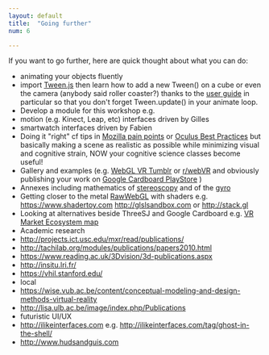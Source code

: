 ```yaml
---
layout: default
title:  "Going further"
num: 6

---
```


If you want to go further, here are quick thought about what you can do: 

* animating your objects fluently
 * import [Tween.js](https://raw.githubusercontent.com/tweenjs/tween.js/master/src/Tween.js) then learn how to add a new Tween() on a cube or even the camera (anybody said roller coaster?) thanks to the [user guide](https://github.com/tweenjs/tween.js/blob/master/docs/user_guide.md) in particular so that you don't forget Tween.update() in your animate loop.
* Develop a module for this workshop e.g.
 * motion (e.g. Kinect, Leap, etc) interfaces driven by Gilles
 * smartwatch interfaces driven by Fabien
* Doing it "right" cf tips in [Mozilla pain points](https://developer.mozilla.org/en-US/docs/Web/API/WebVR_API/WebVR_concepts#Eye_strain) or [Oculus Best Practices](http://static.oculus.com/sdk-downloads/documents/Oculus_Best_Practices_Guide.pdf) but basically making a scene as realistic as possible while minimizing visual and cognitive strain, NOW your cognitive science classes become useful!
* Gallery and examples (e.g. [WebGL VR Tumblr](http://webglvr.tumblr.com) or [r/webVR](https://www.reddit.com/r/webvr) and obviously publishing your work on [Google Cardboard PlayStore](https://play.google.com/store/apps/collection/promotion_3001527_cardboard_apps) )
* Annexes including mathematics of [stereoscopy](http://blog.cunnington.co.za/2010/09/14/mechanics-mathematics-of-stereoscopy/) and of the [gyro](http://www.cleonis.nl/physics/phys256/gyroscope_physics.php)
* Getting closer to the metal [RawWebGL](https://nickdesaulniers.github.io/RawWebGL/) with shaders e.g. https://www.shadertoy.com http://glslsandbox.com or http://stack.gl
* Looking at alternatives beside ThreeSJ and Google Cardboard e.g. [VR Market Ecosystem map](https://medium.com/@mccannatron/virtual-reality-vr-market-ecosystem-map-e6090af2e2af)
* Academic research
 * http://projects.ict.usc.edu/mxr/read/publications/
 * http://tachilab.org/modules/publications/papers2010.html
 * https://www.reading.ac.uk/3Dvision/3d-publications.aspx
 * http://insitu.lri.fr/
 * https://vhil.stanford.edu/
 * local
  * https://wise.vub.ac.be/content/conceptual-modeling-and-design-methods-virtual-reality
  * http://lisa.ulb.ac.be/image/index.php/Publications
 * futuristic UI/UX
  * http://ilikeinterfaces.com e.g. http://ilikeinterfaces.com/tag/ghost-in-the-shell/
  * http://www.hudsandguis.com
